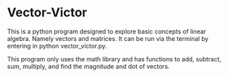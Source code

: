 # Vector-Victor
This is a python program designed to explore basic concepts of linear algebra. Namely vectors and matrices. 
It can be run via the terminal by entering in python vector_victor.py.

This program only uses the math library and has functions to add, subtract, sum, multiply, and find the magnitude 
and dot of vectors. 
